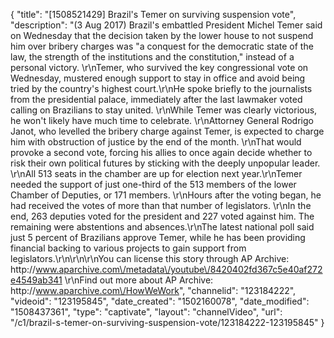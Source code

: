 {
    "title": "[1508521429] Brazil's Temer on surviving suspension vote",
    "description": "(3 Aug 2017) Brazil's embattled President Michel Temer said on Wednesday that the decision taken by the lower house to not suspend him over bribery charges was \"a conquest for the democratic state of the law, the strength of the institutions and the constitution,\" instead of a personal victory. \r\nTemer, who survived the key congressional vote on Wednesday, mustered enough support to stay in office and avoid being tried by the country's highest court.\r\nHe spoke briefly to the journalists from the presidential palace, immediately after the last lawmaker voted calling on Brazilians to stay united. \r\nWhile Temer was clearly victorious, he won't likely have much time to celebrate. \r\nAttorney General Rodrigo Janot, who levelled the bribery charge against Temer, is expected to charge him with obstruction of justice by the end of the month. \r\nThat would provoke a second vote, forcing his allies to once again decide whether to risk their own political futures by sticking with the deeply unpopular leader. \r\nAll 513 seats in the chamber are up for election next year.\r\nTemer needed the support of just one-third of the 513 members of the lower Chamber of Deputies, or 171 members. \r\nHours after the voting began, he had received the votes of more than that number of legislators. \r\nIn the end, 263 deputies voted for the president and 227 voted against him. The remaining were abstentions and absences.\r\nThe latest national poll said just 5 percent of Brazilians approve Temer, while he has been providing financial backing to various projects to gain support from legislators.\r\n\r\n\r\nYou can license this story through AP Archive: http:\/\/www.aparchive.com\/metadata\/youtube\/8420402fd367c5e40af272e4549ab341 \r\nFind out more about AP Archive: http:\/\/www.aparchive.com\/HowWeWork",
    "channelid": "123184222",
    "videoid": "123195845",
    "date_created": "1502160078",
    "date_modified": "1508437361",
    "type": "captivate",
    "layout": "channelVideo",
    "url": "\/c1\/brazil-s-temer-on-surviving-suspension-vote\/123184222-123195845"
}